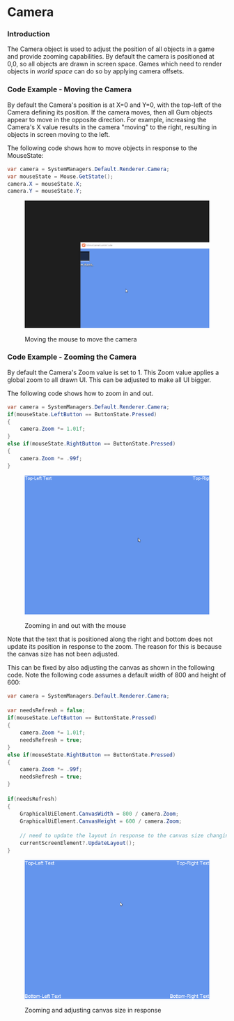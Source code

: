 # Camera

### Introduction

The Camera object is used to adjust the position of all objects in a game and provide zooming capabilities. By default the camera is positioned at 0,0, so all objects are drawn in screen space. Games which need to render objects in _world space_ can do so by applying camera offsets.

### Code Example - Moving the Camera

By default the Camera's position is at X=0 and Y=0, with the top-left of the Camera defining its position. If the camera moves, then all Gum objects appear to move in the opposite direction. For example, increasing the Camera's X value results in the camera "moving" to the right, resulting in objects in screen moving to the left.

The following code shows how to move objects in response to the MouseState:

```csharp
var camera = SystemManagers.Default.Renderer.Camera;
var mouseState = Mouse.GetState();
camera.X = mouseState.X;
camera.Y = mouseState.Y;
```

<figure><img src="../.gitbook/assets/08_08 04 17.gif" alt=""><figcaption><p>Moving the mouse to move the camera</p></figcaption></figure>

### Code Example - Zooming the Camera

By default the Camera's Zoom value is set to 1. This Zoom value applies a global zoom to all drawn UI. This can be adjusted to make all UI bigger.

The following code shows how to zoom in and out.&#x20;

```csharp
var camera = SystemManagers.Default.Renderer.Camera;
if(mouseState.LeftButton == ButtonState.Pressed)
{
    camera.Zoom *= 1.01f;
}
else if(mouseState.RightButton == ButtonState.Pressed)
{
    camera.Zoom *= .99f;
}
```

<figure><img src="../.gitbook/assets/15_07 08 36.gif" alt=""><figcaption><p>Zooming in and out with the mouse</p></figcaption></figure>

Note that the text that is positioned along the right and bottom does not update its position in response to the zoom. The reason for this is because the canvas size has not been adjusted.&#x20;

This can be fixed by also adjusting the canvas as shown in the following code. Note the following code assumes a default width of 800 and height of 600:

```csharp
var camera = SystemManagers.Default.Renderer.Camera;

var needsRefresh = false;
if(mouseState.LeftButton == ButtonState.Pressed)
{
    camera.Zoom *= 1.01f;
    needsRefresh = true;
}
else if(mouseState.RightButton == ButtonState.Pressed)
{
    camera.Zoom *= .99f;
    needsRefresh = true;
}

if(needsRefresh)
{
    GraphicalUiElement.CanvasWidth = 800 / camera.Zoom;
    GraphicalUiElement.CanvasHeight = 600 / camera.Zoom;

    // need to update the layout in response to the canvas size changing:
    currentScreenElement?.UpdateLayout();
}
```

<figure><img src="../.gitbook/assets/15_07 13 08.gif" alt=""><figcaption><p>Zooming and adjusting canvas size in response</p></figcaption></figure>
